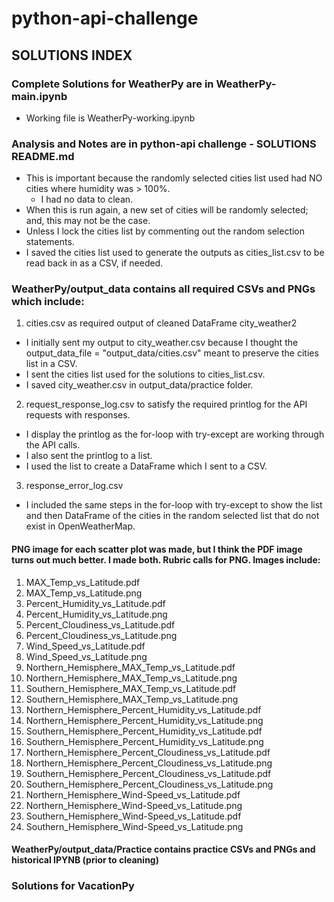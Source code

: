 # python-api-challenge

## SOLUTIONS INDEX

### Complete Solutions for WeatherPy are in WeatherPy-main.ipynb
* Working file is WeatherPy-working.ipynb

### Analysis and Notes are in python-api challenge - SOLUTIONS README.md
* This is important because the randomly selected cities list used had NO cities where humidity was > 100%.
  * I had no data to clean.
* When this is run again, a new set of cities will be randomly selected; and, this may not be the case.
* Unless I lock the cities list by commenting out the random selection statements.
* I saved the cities list used to generate the outputs as cities_list.csv to be read back in as a CSV, if needed.

### WeatherPy/output_data contains all required CSVs and PNGs which include:
1) cities.csv as required output of cleaned DataFrame city_weather2
  * I initially sent my output to city_weather.csv because I thought the output_data_file = "output_data/cities.csv" meant to preserve the cities list in a CSV.
  * I sent the cities list used for the solutions to cities_list.csv.
  * I saved city_weather.csv in output_data/practice folder.
2) request_response_log.csv to satisfy the required printlog for the API requests with responses.
  * I display the printlog as the for-loop with try-except are working through the API calls.
  * I also sent the printlog to a list.
  * I used the list to create a DataFrame which I sent to a CSV.
3) response_error_log.csv
  * I included the same steps in the for-loop with try-except to show the list and then DataFrame of the cities in the random selected list that do not exist in OpenWeatherMap.
#### PNG image for each scatter plot was made, but I think the PDF image turns out much better.  I made both.  Rubric calls for PNG.  Images include:
1) MAX_Temp_vs_Latitude.pdf
2) MAX_Temp_vs_Latitude.png
3) Percent_Humidity_vs_Latitude.pdf
4) Percent_Humidity_vs_Latitude.png
5) Percent_Cloudiness_vs_Latitude.pdf
6) Percent_Cloudiness_vs_Latitude.png
7) Wind_Speed_vs_Latitude.pdf
8) Wind_Speed_vs_Latitude.png
9) Northern_Hemisphere_MAX_Temp_vs_Latitude.pdf
10) Northern_Hemisphere_MAX_Temp_vs_Latitude.png
11) Southern_Hemisphere_MAX_Temp_vs_Latitude.pdf
12) Southern_Hemisphere_MAX_Temp_vs_Latitude.png
13) Northern_Hemisphere_Percent_Humidity_vs_Latitude.pdf
14) Northern_Hemisphere_Percent_Humidity_vs_Latitude.png
15) Southern_Hemisphere_Percent_Humidity_vs_Latitude.pdf
16) Southern_Hemisphere_Percent_Humidity_vs_Latitude.png
17) Northern_Hemisphere_Percent_Cloudiness_vs_Latitude.pdf
18) Northern_Hemisphere_Percent_Cloudiness_vs_Latitude.png
19) Southern_Hemisphere_Percent_Cloudiness_vs_Latitude.pdf
20) Southern_Hemisphere_Percent_Cloudiness_vs_Latitude.png
21) Northern_Hemisphere_Wind-Speed_vs_Latitude.pdf
22) Northern_Hemisphere_Wind-Speed_vs_Latitude.png
23) Southern_Hemisphere_Wind-Speed_vs_Latitude.pdf
24) Southern_Hemisphere_Wind-Speed_vs_Latitude.png
#### WeatherPy/output_data/Practice contains practice CSVs and PNGs and historical IPYNB (prior to cleaning)


### Solutions for VacationPy
